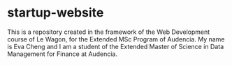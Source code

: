 # startup-website
This is a repository created in the framework of the Web Development course of Le Wagon, for the Extended MSc Program of Audencia. My name is Eva Cheng and I am a student of the Extended Master of Science in Data Management for Finance at Audencia.
